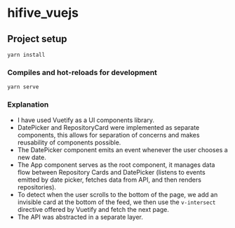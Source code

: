 # hifive_vuejs

## Project setup
```
yarn install
```

### Compiles and hot-reloads for development
```
yarn serve
```

### Explanation

- I have used Vuetify as a UI components library.
- DatePicker and RepositoryCard were implemented as separate components, this allows for separation of concerns and makes reusability of components possible.
- The DatePicker component emits an event whenever the user chooses a new date.
- The App component serves as the root component, it manages data flow between Repository Cards and DatePicker (listens to events emitted by date picker, fetches data from API, and then renders repositories).
- To detect when the user scrolls to the bottom of the page, we add an invisible card at the bottom of the feed, we then use the ```v-intersect``` directive offered by Vuetify and fetch the next page.
- The API was abstracted in a separate layer.

